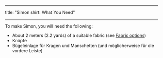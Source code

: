 - - -
title: "Simon shirt: What You Need"
- - -

To make Simon, you will need the following:

- About 2 meters (2.2 yards) of a suitable fabric (see [Fabric options](/docs/patterns/simon/fabric/))
- Knöpfe
- Bügeleinlage für Kragen und Manschetten (und möglicherweise für die vordere Leiste)
